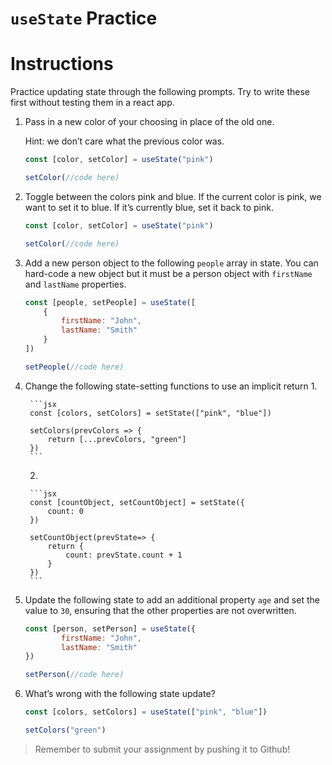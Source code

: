 # ```useState``` Practice

# Instructions

Practice updating state through the following prompts. Try to write these first without testing them in a react app. 

1. Pass in a new color of your choosing in place of the old one. 
    
    Hint: we don’t care what the previous color was.
    
    ```jsx
    const [color, setColor] = useState("pink")
    
    setColor(//code here)
    ```
    
2. Toggle between the colors pink and blue. If the current color is pink, we want to set it to blue. If it’s currently blue, set it back to pink.
    
    ```jsx
    const [color, setColor] = useState("pink")
    
    setColor(//code here)
    ```
    
3. Add a new person object to the following `people` array in state. You can hard-code a new object but it must be a person object with `firstName` and `lastName` properties.
    
    ```jsx
    const [people, setPeople] = useState([
    	{
    		firstName: "John",
    		lastName: "Smith"
    	}
    ])
    
    setPeople(//code here)
    ```
    
4. Change the following state-setting functions to use an implicit return
    1. 
        
        ```jsx
        const [colors, setColors] = setState(["pink", "blue"])
        
        setColors(prevColors => {
        	return [...prevColors, "green"]
        })
        ```
        
    2. 
        
        ```jsx
        const [countObject, setCountObject] = setState({
        	count: 0
        })
        
        setCountObject(prevState=> {
        	return {
        		count: prevState.count + 1
        	}
        })
        ```
        
5. Update the following state to add an additional property `age` and set the value to `30`, ensuring that the other properties are not overwritten.
    
    ```jsx
    const [person, setPerson] = useState({
    		firstName: "John",
    		lastName: "Smith"
    })
    
    setPerson(//code here)
    ```
    
6. What’s wrong with the following state update?
    
    ```jsx
    const [colors, setColors] = useState(["pink", "blue"])
    
    setColors("green")
    ```

> Remember to submit your assignment by pushing it to Github!